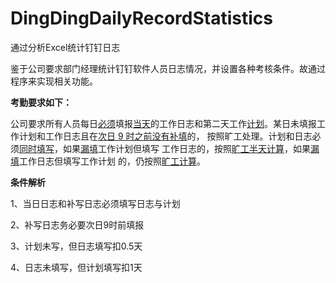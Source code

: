 # DingDingDailyRecordStatistics
通过分析Excel统计钉钉日志

鉴于公司要求部门经理统计钉钉软件人员日志情况，并设置各种考核条件。故通过程序来实现相关功能。

<B>考勤要求如下：</B>

公司要求所有人员每日<u>必须</u>填报<u>当天</u>的工作日志和第二天工作<u>计划</u>。某日未填报工作计划和工作日志且在<u>次日 9 时之前没有补填</u>的， 按照旷工处理。计划和日志必须<u>同时填写</u>，如果<u>漏填</u>工作计划但填写 工作日志的，按照<u>旷工半天计算</u>，如果<u>漏填</u>工作日志但填写工作计划 的，仍按照<u>旷工计算</u>。 

<B>条件解析</B>

1、当日日志和补写日志必须填写日志与计划

2、补写日志务必要次日9时前填报

3、计划未写，但日志填写扣0.5天

4、日志未填写，但计划填写扣1天